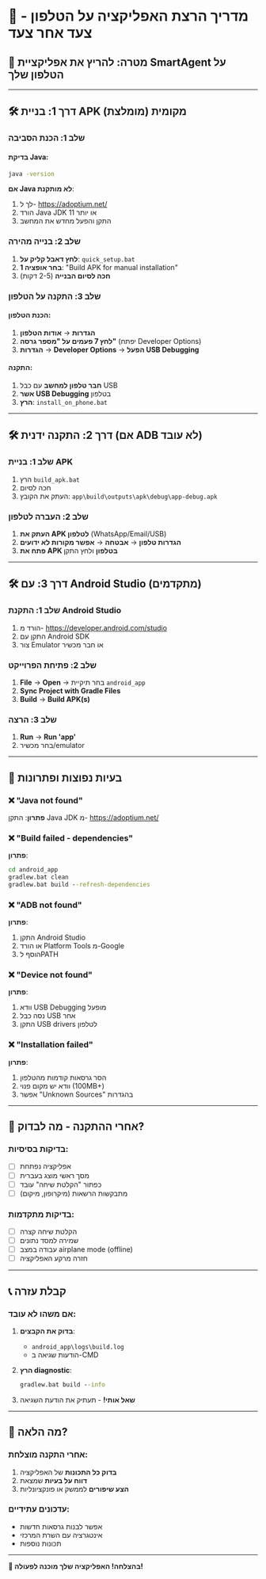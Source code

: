 # 📱 מדריך הרצת האפליקציה על הטלפון - צעד אחר צעד

## 🎯 מטרה: להריץ את אפליקציית SmartAgent על הטלפון שלך

---

## 🛠️ דרך 1: בניית APK מקומית (מומלצת)

### שלב 1: הכנת הסביבה

#### בדיקת Java:
```cmd
java -version
```
**אם Java לא מותקנת**:
1. לך ל- https://adoptium.net/
2. הורד Java JDK 11 או יותר
3. התקן והפעל מחדש את המחשב

### שלב 2: בנייה מהירה

1. **לחץ דאבל קליק על**: `quick_setup.bat`
2. **בחר אופציה 1**: "Build APK for manual installation"
3. **חכה לסיום הבנייה** (2-5 דקות)

### שלב 3: התקנה על הטלפון

#### הכנת הטלפון:
1. **הגדרות** → **אודות הטלפון**
2. **לחץ 7 פעמים על "מספר גרסה"** (יפתח Developer Options)
3. **הגדרות** → **Developer Options** → **הפעל USB Debugging**

#### התקנה:
1. **חבר טלפון למחשב** עם כבל USB
2. **אשר USB Debugging** בטלפון
3. **הרץ**: `install_on_phone.bat`

---

## 🛠️ דרך 2: התקנה ידנית (אם ADB לא עובד)

### שלב 1: בניית APK
1. הרץ `build_apk.bat`
2. חכה לסיום
3. העתק את הקובץ: `app\build\outputs\apk\debug\app-debug.apk`

### שלב 2: העברה לטלפון
1. **העתק את APK לטלפון** (WhatsApp/Email/USB)
2. **הגדרות טלפון** → **אבטחה** → **אפשר מקורות לא ידועים**
3. **פתח את APK בטלפון** ולחץ התקן

---

## 🛠️ דרך 3: עם Android Studio (מתקדמים)

### שלב 1: התקנת Android Studio
1. הורד מ- https://developer.android.com/studio
2. התקן עם Android SDK
3. צור Emulator או חבר מכשיר

### שלב 2: פתיחת הפרוייקט
1. **File** → **Open** → בחר תיקיית `android_app`
2. **Sync Project with Gradle Files**
3. **Build** → **Build APK(s)**

### שלב 3: הרצה
1. **Run** → **Run 'app'**
2. בחר מכשיר/emulator

---

## 🚨 בעיות נפוצות ופתרונות

### ❌ "Java not found"
**פתרון**: התקן Java JDK מ- https://adoptium.net/

### ❌ "Build failed - dependencies"
**פתרון**:
```cmd
cd android_app
gradlew.bat clean
gradlew.bat build --refresh-dependencies
```

### ❌ "ADB not found"
**פתרון**:
1. התקן Android Studio
2. או הורד Platform Tools מ-Google
3. הוסף לPATH

### ❌ "Device not found"
**פתרון**:
1. וודא USB Debugging מופעל
2. נסה כבל USB אחר
3. התקן USB drivers לטלפון

### ❌ "Installation failed"
**פתרון**:
1. הסר גרסאות קודמות מהטלפון
2. וודא יש מקום פנוי (100MB+)
3. אפשר "Unknown Sources" בהגדרות

---

## 🎊 אחרי ההתקנה - מה לבדוק?

### בדיקות בסיסיות:
- [ ] אפליקציה נפתחת
- [ ] מסך ראשי מוצג בעברית
- [ ] כפתור "הקלטת שיחה" עובד
- [ ] מתבקשות הרשאות (מיקרופון, מיקום)

### בדיקות מתקדמות:
- [ ] הקלטת שיחה קצרה
- [ ] שמירה למסד נתונים
- [ ] עבודה במצב airplane mode (offline)
- [ ] חזרה מרקע האפליקציה

---

## 📞 קבלת עזרה

### אם משהו לא עובד:
1. **בדוק את הקבצים**:
   - `android_app\logs\build.log`
   - הודעות שגיאה ב-CMD

2. **הרץ diagnostic**:
   ```cmd
   gradlew.bat build --info
   ```

3. **שאל אותי!** - תעתיק את הודעת השגיאה

---

## 🎯 מה הלאה?

### אחרי התקנה מוצלחת:
1. **בדוק כל התכונות** של האפליקציה
2. **דווח על בעיות** שמצאת
3. **הצע שיפורים** לממשק או פונקציונליות

### עדכונים עתידיים:
- אפשר לבנות גרסאות חדשות
- אינטגרציה עם השרת המרכזי
- תכונות נוספות

---

**🚀 בהצלחה! האפליקציה שלך מוכנה לפעולה!**
